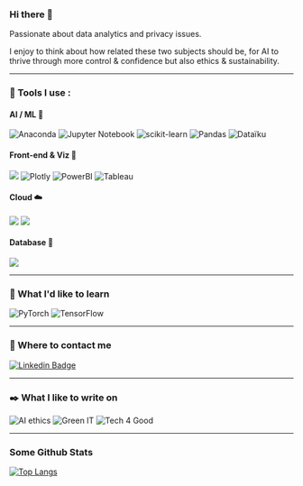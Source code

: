 ### Hi there 👋

Passionate about data analytics and privacy issues.

I enjoy to think about how related these two subjects should be, for AI to thrive through more control & confidence but also ethics & sustainability.

---

### 🔧 Tools I use :

#### AI / ML 🤖

![Anaconda](https://img.shields.io/badge/ML-Anaconda-%2344A833.svg?logo=anaconda&logoColor=white&color=green&style=for-the-badge)
![Jupyter Notebook](https://img.shields.io/badge/ML-Jupyter-%23FA0F00.svg?&logo=jupyter&logoColor=white&color=orange&style=for-the-badge)
![scikit-learn](https://img.shields.io/badge/ML-Scikit--learn-%23F7931E.svg?logo=Scikit-learn&logoColor=white&style=for-the-badge)
![Pandas](https://img.shields.io/badge/ML-Pandas-%23150458.svg?logo=Pandas&logoColor=white&style=for-the-badge)
![Dataïku](https://img.shields.io/badge/DS-Dataïku-svg?logo=Dataiku&logoColor=white&style=for-the-badge&color=2AB1AC)

#### Front-end & Viz 📱

![](https://img.shields.io/badge/Web-Dash_Plotly-informational?style=for-the-badge&logo=plotly&logoColor=white&color=007ACC)
![Plotly](https://img.shields.io/badge/Viz-Plotly-%233F4F75.svg?logo=Plotly&logoColor=white&style=for-the-badge)
![PowerBI](https://img.shields.io/badge/Viz-PowerBI-.svg?logo=Power-BI&logoColor=white&style=for-the-badge&color=F2C811)
![Tableau](https://img.shields.io/badge/Viz-Tableau-.svg?logo=Tableau&logoColor=white&style=for-the-badge&color=E97627)

#### Cloud ☁️

![](https://img.shields.io/badge/Cloud-Heroku-informational?style=for-the-badge&logo=heroku&logoColor=white&color=430098)
![](https://img.shields.io/badge/Cloud-GCP-informational?style=for-the-badge&logo=google-cloud&logoColor=white&color=4285F4)

#### Database 💾

![](https://img.shields.io/badge/DB-Mongo_DB-informational?style=for-the-badge&logo=mongodb&logoColor=white&color=4ea94b)

---

### 🌱 What I'd like to learn

![PyTorch](https://img.shields.io/badge/DL-PyTorch-EE4C2C?logo=PyTorch&logoColor=white&style=for-the-badge)
![TensorFlow](https://img.shields.io/badge/DL-TensorFlow-FF6F00?logo=TensorFlow&logoColor=white&style=for-the-badge)

---

### 💬 Where to contact me 

[![Linkedin Badge](https://img.shields.io/badge/-valentindefour-blue?style=for-the-badge&logo=Linkedin&logoColor=white&link=https://www.linkedin.com/in/valentindefour/)](https://www.linkedin.com/in/valentindefour/)

---

### ✒️ What I like to write on

![AI ethics](https://img.shields.io/badge/AI-Ethics-EE4C2C?style=for-the-badge&color=430098)
![Green IT](https://img.shields.io/badge/Green-IT-EE4C2C?style=for-the-badge&color=4ea94b)
![Tech 4 Good](https://img.shields.io/badge/Tech-4Good-EE4C2C?style=for-the-badge&color=007ACC)

---

### Some Github Stats
<!-- 
<p>
  <img height="180em" src="https://github-readme-stats.vercel.app/api?username=vdwow&show_icons=true&hide_border=true&&count_private=true&include_all_commits=true" />
</p> -->

[![Top Langs](https://github-readme-stats.vercel.app/api/top-langs/?username=vdwow&layout=compact)](https://github.com/vdwow/github-readme-stats)

